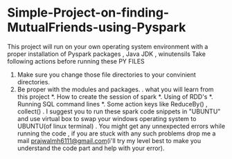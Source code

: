# Simple-Project-on-finding-MutualFriends-using-Pyspark
This project will run on your own operating system environment with a proper installation of Pyspark packages , Java JDK , winutensils
Take following actions before running these PY FILES
 
1. Make sure you change those file directories to your convinient directories.
2. Be proper with the modules and packages.
.
what you will learn from this project
*. How to create the session of spark
*. Using of RDD's
*. Running SQL command lines 
*. Some action keys like ReduceBy() , collect() 
.
I suggest you to run these spark code snippets in "UBUNTU" and use virtual box to swap your windows operating system to UBUNTU(of linux terminal)
.
You might get any unnexpected errors while running the code , if you are stuck with any such problems drop me a mail prajwalmh6111@gmail.com(i'll try my level best to make you understand the code part and help with your error).
